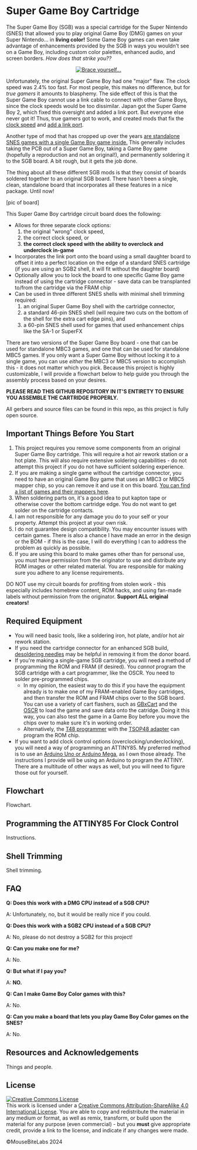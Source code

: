 # Super Game Boy Cartridge

The Super Game Boy (SGB) was a special cartridge for the Super Nintendo (SNES) that allowed you to play original Game Boy (DMG) games on your Super Nintendo... in **living color!** Some Game Boy games can even take advantage of enhancements provided by the SGB in ways you wouldn't see on a Game Boy, including custom color palettes, enhanced audio, and screen borders. *How does that strike you??*

<p align="center">
<a href="https://youtu.be/XTdGBMhjJ7U?si=7-TzK-MHGgorscUb&t=6"><img src="https://github.com/user-attachments/assets/8218cf10-ae3c-4039-b860-1824640ebbcc" alt="Brace yourself..." /></a> 
</p>

Unfortunately, the original Super Game Boy had one "major" flaw. The clock speed was 2.4% too fast. For most people, this makes no difference, but for *true gamers* it amounts to blasphemy. The side effect of this is that the Super Game Boy cannot use a link cable to connect with other Game Boys, since the clock speeds would be too dissimilar. Japan got the Super Game Boy 2, which fixed this oversight and added a link port. But everyone else never got it! Thus, true gamers got to work, and created mods that fix the <a href="https://www.qwertymodo.com/hardware-projects/snes/super-game-boy-clock-mod">clock speed</a> and <a href="https://www.qwertymodo.com/hardware-projects/snes/super-game-boy-link-port">add a link port</a>.

Another type of mod that has cropped up over the years <a href="https://www.timeextension.com/news/2023/08/classic-pokemon-games-get-ported-to-snes-by-industrious-fan">are standalone SNES games with a single Game Boy game inside.</a> This generally includes taking the PCB out of a Super Game Boy, taking a Game Boy game (hopefully a reproduction and not an original!), and permanently soldering it to the SGB board. A bit rough, but it gets the job done.

The thing about all these different SGB mods is that they consist of boards soldered together to an original SGB board. There hasn't been a single, clean, standalone board that incorporates all these features in a nice package. Until now!

[pic of board]

This Super Game Boy cartridge circuit board does the following:

- Allows for three separate clock options:
  1) the original "wrong" clock speed,
  2) the correct clock speed, or
  3) **the correct clock speed with the ability to overclock and underclock in-game**
- Incorporates the link port onto the board using a small daughter board to offset it into a perfect location on the edge of a standard SNES cartridge (if you are using an SGB2 shell, it will fit without the daughter board)
- Optionally allow you to lock the board to one specific Game Boy game instead of using the cartridge connector - save data can be transplanted to/from the cartridge via the FRAM chip
- Can be used in three different SNES shells with minimal shell trimming required:
  1) an original Super Game Boy shell with the cartridge connector,
  2) a standard 46-pin SNES shell (will require two cuts on the bottom of the shell for the extra cart edge pins), and
  3) a 60-pin SNES shell used for games that used enhancement chips like the SA-1 or SuperFX
 
There are two versions of the Super Game Boy board - one that can be used for standalone MBC3 games, and one that can be used for standalone MBC5 games. If you only want a Super Game Boy without locking it to a single game, you can use *either* the MBC3 or MBC5 version to accomplish this - it does not matter which you pick. Because this project is highly customizable, I will provide a flowchart below to help guide you through the assembly process based on your desires. 

**PLEASE READ THIS GITHUB REPOSITORY IN IT'S ENTIRETY TO ENSURE YOU ASSEMBLE THE CARTRIDGE PROPERLY.**

All gerbers and source files can be found in this repo, as this project is fully open source.

## Important Things Before You Start

1) This project requires you remove some components from an original Super Game Boy cartridge. This will require a hot air rework station or a hot plate. This will also require extensive soldering capabilities - do not attempt this project if you do not have sufficient soldering experience.
2) If you are making a single game without the cartridge connector, you need to have an original Game Boy game that uses an MBC3 or MBC5 mapper chip, so you can remove it and use it on this board. <a href="https://catskull.net/gb-rom-database/">You can find a list of games and their mappers here</a>.
3) When soldering parts on, it's a good idea to put kapton tape or otherwise cover the bottom cartridge edge. You do not want to get solder on the cartridge contacts.
4) I am not responsible for any damage you do to your self or your property. Attempt this project at your own risk.
5) I do not guarantee design compatibility. You may encounter issues with certain games. There is also a chance I have made an error in the design or the BOM - if this is the case, I will do everything I can to address the problem as quickly as possible.
6) If you are using this board to make games other than for personal use, you must have permission from the originator to use and distribute any ROM images or other related material. You are responsible for making sure you adhere to any license requirements.

DO NOT use my circuit boards for profiting from stolen work - this especially includes homebrew content, ROM hacks, and using fan-made labels without permission from the originator. **Support ALL original creators!**

## Required Equipment

- You will need basic tools, like a soldering iron, hot plate, and/or hot air rework station.
- If you need the cartridge connector for an enhanced SGB build, <a href="https://hackaday.com/2017/04/03/have-you-ever-tried-desoldering-needles/">desoldering needles</a> may be helpful in removing it from the donor board.
- If you're making a single-game SGB cartridge, you will need a method of programming the ROM and FRAM (if desired). You *cannot* program the SGB cartridge with a cart programmer, like the OSCR. You need to solder pre-programmed chips.
  - In my opinion, the easiest way to do this if you have the equipment already is to make one of my FRAM-enabled Game Boy cartridges, and then transfer the ROM and FRAM chips over to the SGB board. You can use a variety of cart flashers, such as <a href="https://www.gbxcart.com/">GBxCart</a> and the <a href="https://github.com/sanni/cartreader">OSCR</a> to load the game and save data onto the catridge. Doing it this way, you can also test the game in a Game Boy before you move the chips over to make sure it's in working order.
  - Alternatively, the <a href="https://xgecu.myshopify.com/products/xgecu-new-t48-tl866-3gprogrammer-v12-01-support-28000-ics-for-spi-nor-nand-flash-emmc-bga153-162-169-100-221-tsop-sop-plcc">T48 programmer</a> with the <a href="https://xgecu.myshopify.com/products/100-original-xgecu-adp_f48_ex-1-tsop48-special-adapter-for-nor-flash-only-use-on-t48-tl866-3g-programmer">TSOP48 adapter</a> can program the ROM chip.
- If you want to add clock control options (overclocking/underclocking), you will need a way of programming an ATTINY85. My preferred method is to use an <a href="https://store-usa.arduino.cc/collections/boards-modules?filter.p.m.hardware_func.form_factor=Mega&filter.p.m.hardware_func.form_factor=Uno">Arduino Uno or Arduino Mega</a>, as I own those already. The instructions I provide will be using an Arduino to program the ATTINY. There are a multitude of other ways as well, but you will need to figure those out for yourself.

## Flowchart

Flowchart.

## Programming the ATTINY85 For Clock Control

Instructions.

## Shell Trimming

Shell trimming.

## FAQ

**Q: Does this work with a DMG CPU instead of a SGB CPU?**

A: Unfortunately, no, but it would be really nice if you could.

**Q: Does this work with a SGB2 CPU instead of a SGB CPU?**

A: No, please do not destroy a SGB2 for this project!

**Q: Can you make one for me?**

A: No.

**Q: But what if I pay you?**

A: **NO.**

**Q: Can I make Game Boy Color games with this?**

A: No.

**Q: Can you make a board that lets you play Game Boy Color games on the SNES?**

A: No.

## Resources and Acknowledgements

Things and people.

## License

<a rel="license" href="http://creativecommons.org/licenses/by-sa/4.0/"><img alt="Creative Commons License" style="border-width:0" src="https://i.creativecommons.org/l/by-sa/4.0/80x15.png" /></a><br />This work is licensed under a <a rel="license" href="http://creativecommons.org/licenses/by-sa/4.0/">Creative Commons Attribution-ShareAlike 4.0 International License</a>. You are able to copy and redistribute the material in any medium or format, as well as remix, transform, or build upon the material for any purpose (even commercial) - but you **must** give appropriate credit, provide a link to the license, and indicate if any changes were made.

©MouseBiteLabs 2024
